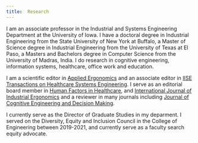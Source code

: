 ```yaml
---
title:  Research
---
```


I am an associate professor in the Industrial and Systems Engineering Department at the University of Iowa. I have a doctoral degree in Industrial Engineering from the State University of New York at Buffalo, a Master of Science degree in Industrial Engineering from the University of Texas at El Paso, a Masters and Bachelors degree in Computer Science from the University of Madras, India. I do research in cognitive engineering, information systems, healthcare, office work and education. 

I am a scientific editor in [Applied Ergonomics](https://www.journals.elsevier.com/applied-ergonomics) and an associate editor in [IISE Transactions on Healthcare Systems Engineering](https://www.tandfonline.com/toc/uhse21/current). I serve as an editorial board member in [Human Factors in Healthcare](https://www.journals.elsevier.com/human-factors-in-healthcare), and [International Journal of Industrial Ergonomics](https://www.journals.elsevier.com/international-journal-of-industrial-ergonomics/editorial-board) and a reviewer in many journals including [Journal of Cognitive Engineering and Decision Making](https://www.journals.elsevier.com/international-journal-of-industrial-ergonomics/editorial-board).

I currently serve as the Director of Graduate Studies in my deparment. I served on the Diversity, Equity and Inclusion Council in the College of Engineering between 2019-2021, and currently serve as a faculty search equity advocate. 